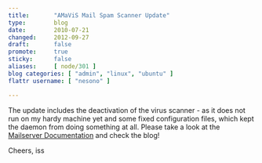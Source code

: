 ```yaml
---
title:       "AMaViS Mail Spam Scanner Update"
type:        blog
date:        2010-07-21
changed:     2012-09-27
draft:       false
promote:     true
sticky:      false
aliases:     [ node/301 ]
blog categories: [ "admin", "linux", "ubuntu" ]
flattr username: [ "nesono" ]

---
```


<!--more-->
The update includes the deactivation of the virus scanner - as it does not run on my hardy machine yet and some fixed configuration files, which kept the daemon from doing something at all.
Please take a look at the [Mailserver Documentation][1] and check the blog!

Cheers, 
iss

[1]: /node/278 "Mailserver Documentation"
